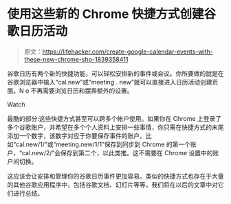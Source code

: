 # 使用这些新的 Chrome 快捷方式创建谷歌日历活动

> 原文：<https://lifehacker.com/create-google-calendar-events-with-these-new-chrome-sho-1839358411>

谷歌日历有两个新的快捷功能，可以轻松安排新的事件或会议。你所要做的就是在谷歌浏览器中输入“cal.new”或“meeting . new”就可以直接进入日历活动创建页面。N o 不再需要浏览日历和摆弄额外的设置。

Watch

最酷的部分:这些快捷方式甚至可以跨多个帐户使用。如果你在 Chrome 上登录了多个谷歌账户，并希望在多个个人资料上安排一些事情，你只需在快捷方式的末尾添加一个数字，该数字对应于你要保存事件的账户。比如“cal.new/1/”或“meeting.new/1/1”保存到同步到 Chrome 的第一个账户，“cal.new/2/”会保存到第二个，以此类推。这不需要在 Chrome 设置中的账户间切换。

这应该会让安排和管理你的谷歌日历事件更加容易。类似的快捷方式也存在于大量的其他谷歌应用程序中，包括谷歌文档、幻灯片等等，我们将在以后的文章中对它们进行总结。